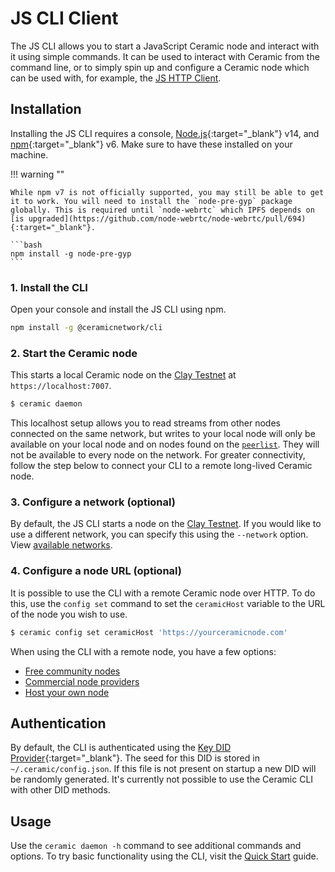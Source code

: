 # JS CLI Client
The JS CLI allows you to start a JavaScript Ceramic node and interact with it using simple commands. It can be used to interact with Ceramic from the command line, or to simply spin up and configure a Ceramic node which can be used with, for example, the [JS HTTP Client](./http.md).

## **Installation**

Installing the JS CLI requires a console, [Node.js](https://nodejs.org/en/){:target="_blank"} v14, and [npm](https://www.npmjs.com/get-npm){:target="_blank"} v6. Make sure to have these installed on your machine.

!!! warning ""

    While npm v7 is not officially supported, you may still be able to get it to work. You will need to install the `node-pre-gyp` package globally. This is required until `node-webrtc` which IPFS depends on [is upgraded](https://github.com/node-webrtc/node-webrtc/pull/694){:target="_blank"}.
    
    ```bash
    npm install -g node-pre-gyp
    ```

### 1. Install the CLI
Open your console and install the JS CLI using npm.

``` bash
npm install -g @ceramicnetwork/cli
```

### 2. Start the Ceramic node
This starts a local Ceramic node on the [Clay Testnet](../../learn/networks.md#clay-testnet) at `https://localhost:7007`. 

```bash
$ ceramic daemon
```

This localhost setup allows you to read streams from other nodes connected on the same network, but writes to your local node will only be available on your local node and on nodes found on the [`peerlist`](https://github.com/ceramicnetwork/peerlist/blob/main/testnet-clay.json). They will not be available to every node on the network. For greater connectivity, follow the step below to connect your CLI to a remote long-lived Ceramic node.

### 3. Configure a network (optional)
By default, the JS CLI starts a node on the [Clay Testnet](../../learn/networks.md#clay-testnet). If you would like to use a different network, you can specify this using the `--network` option. View [available networks](../../learn/networks.md).

### 4. Configure a node URL (optional)
It is possible to use the CLI with a remote Ceramic node over HTTP. To do this, use the `config set` command to set the `ceramicHost` variable to the URL of the node you wish to use.

```bash
$ ceramic config set ceramicHost 'https://yourceramicnode.com'
```

When using the CLI with a remote node, you have a few options:

- [Free community nodes](../../tools/hosted-nodes/community-nodes.md)
- [Commercial node providers](../../tools/hosted-nodes/node-providers.md)
- [Host your own node](../../run/nodes.md)

## **Authentication**
By default, the CLI is authenticated using the [Key DID Provider](https://github.com/ceramicnetwork/key-did-provider-ed25519){:target="_blank"}. The seed for this DID is stored in `~/.ceramic/config.json`. If this file is not present on startup a new DID will be randomly generated. It's currently not possible to use the Ceramic CLI with other DID methods.

## **Usage**
Use the `ceramic daemon -h` command to see additional commands and options. To try basic functionality using the CLI, visit the [Quick Start](../../build/quick-start.md) guide.


</br></br></br>
